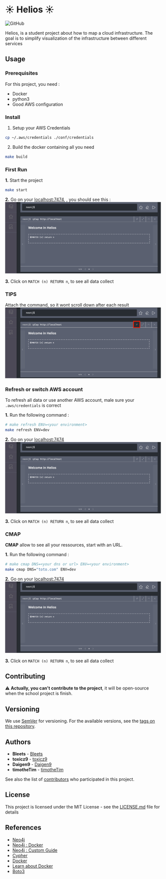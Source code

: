 # :sunny: Helios :sunny:
![GitHub](https://img.shields.io/github/license/bleets/helios)

Helios, is a student project about how to map a cloud infrastructure. The goal is to simplify visualization of the infrastructure between different services

## Usage

### Prerequisites

For this project, you need :

- Docker
- python3
- Good AWS configuration

### Install

1. Setup your AWS Credentials

```bash
cp ~/.aws/credentials ./conf/credentials
```

2. Build the docker containing all you need
```bash
make build
```

### First Run

**1.** Start the project
```bash
make start
```

**2.** Go on your [localhost:7474](http://localhost:7474/browser/), , you should see this :
![starting image](img/start.png)

**3.** Click on `MATCH (n) RETURN n`, to see all data collect

### TIPS

Attach the command, so it wont scroll down after each result
![attach command](img/attach.png)

### Refresh or switch AWS account

To refresh all data or use another AWS account, male sure your `.aws/credentials`  is correct

**1.** Run the following command :
```bash
# make refresh ENV=<your environment>
make refresh ENV=dev
```
**2.** Go on your [localhost:7474](http://localhost:7474/browser/)
![starting image](img/start.png)

**3.** Click on `MATCH (n) RETURN n`, to see all data collect


### CMAP

**CMAP** allow to see all your ressources, start with an URL.

**1.** Run the following command :

```bash
# make cmap DNS=<your dns or url> ENV=<your environment>
make cmap DNS="toto.com" ENV=dev
```
**2.** Go on your [localhost:7474](http://localhost:7474/browser/)
![starting image](img/start.png)

**3.** Click on `MATCH (n) RETURN n`, to see all data collect

## Contributing

:warning: **Actually, you can't contribute to the project**, it will be open-source when the school project is finish.

## Versioning

We use [SemVer](http://semver.org/) for versioning. For the available versions, see the [tags on this repository](https://github.com/Bleets/helios/tags).

## Authors

* **Bleets** - [Bleets](https://github.com/Bleets)
* **toxicz9** - [toxicz9](https://github.com/toxicz9)
* **Daigen9** - [Daigen9](https://github.com/Daigen9)
* **timotheTim** - [timotheTim](https://github.com/timotheTim)

See also the list of [contributors](https://github.com/your/project/contributors) who participated in this project.

## License

This project is licensed under the MIT License - see the [LICENSE.md](LICENSE.md) file for details

## References

* [Neo4j](https://neo4j.com/)
* [Neo4j : Docker](https://neo4j.com/developer/docker-run-neo4j/)
* [Neo4j : Custom Guide](https://neo4j.com/developer/guide-create-neo4j-browser-guide/)
* [Cypher](https://neo4j.com/developer/cypher-query-language/)
* [Docker](https://www.docker.com/)
* [Learn about Docker](https://openclassrooms.com/fr/courses/2035766-optimisez-votre-deploiement-en-creant-des-conteneurs-avec-docker)
* [Boto3](https://boto3.amazonaws.com/v1/documentation/api/latest/index.html)